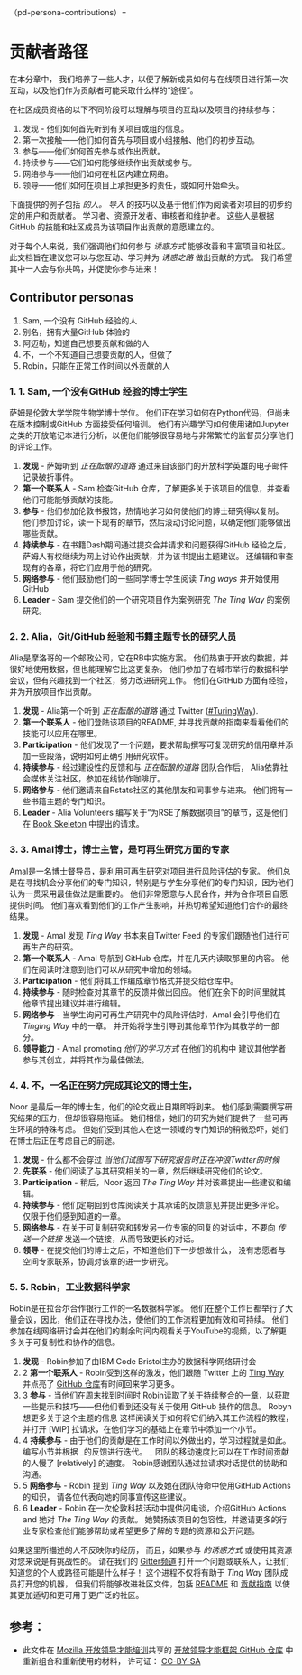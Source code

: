 （pd-persona-contributions）=
# 贡献者路径

在本分章中， 我们培养了一些人才，以便了解新成员如何与在线项目进行第一次互动，以及他们作为贡献者可能采取什么样的“途径”。

在社区成员资格的以下不同阶段可以理解与项目的互动以及项目的持续参与：

1. 发现 - 他们如何首先听到有关项目或组的信息。
2. 第一次接触——他们如何首先与项目或小组接触、他们的初步互动。
3. 参与——他们如何首先参与或作出贡献。
4. 持续参与——它们如何能够继续作出贡献或参与。
5. 网络参与——他们如何在社区内建立网络。
6. 领导——他们如何在项目上承担更多的责任，或如何开始牵头。

下面提供的例子包括 _的人。 导入_ 的技巧以及基于他们作为阅读者对项目的初步约定的用户和贡献者。 学习者、资源开发者、审核者和维护者。 这些人是根据GitHub 的技能和社区成员为该项目作出贡献的意愿建立的。

对于每个人来说，我们强调他们如何参与 _诱惑方式_ 能够改善和丰富项目和社区。 此文档旨在建议您可以与您互动、学习并为 _诱惑之路_ 做出贡献的方式。 我们希望其中一人会与你共鸣，并促使你参与进来！

## Contributor personas

1. Sam, 一个没有 GitHub 经验的人
2. 别名，拥有大量GitHub 体验的
3. 阿迈勒，知道自己想要贡献和做的人
4. 不，一个不知道自己想要贡献的人，但做了
5. Robin，只能在正常工作时间以外贡献的人

### 1. 1. Sam, 一个没有GitHub 经验的博士学生

萨姆是伦敦大学学院生物学博士学位。 他们正在学习如何在Python代码，但尚未在版本控制或GitHub 方面接受任何培训。 他们有兴趣学习如何使用诸如Jupyter之类的开放笔记本进行分析，以便他们能够很容易地与非常繁忙的监督员分享他们的评论工作。

1. **发现** - 萨姆听到 _正在酝酿的道路_ 通过来自该部门的开放科学英雄的电子邮件记录破折事件。
2. **第一个联系人** - Sam 检查GitHub 仓库，了解更多关于该项目的信息，并查看他们可能能够贡献的技能。
3. **参与** - 他们参加伦敦书报馆，热情地学习如何使他们的博士研究得以复制。 他们参加讨论，读一下现有的章节，然后滚动讨论问题，以确定他们能够做出哪些贡献。
4. **持续参与** - 在书籍Dash期间通过提交合并请求和问题获得GitHub 经验之后， 萨姆人有权继续为网上讨论作出贡献，并为该书提出主题建议。 还编辑和审查现有的各章，将它们应用于他的研究。
5. **网络参与** - 他们鼓励他们的一些同学博士学生阅读 _Ting ways_ 并开始使用GitHub
6. **Leader** - Sam 提交他们的一个研究项目作为案例研究 _The Ting Way_ 的案例研究。

### 2. 2. Alia，Git/GitHub 经验和书籍主题专长的研究人员

Alia是摩洛哥的一个邮政公司，它在RB中实施方案。 他们热衷于开放的数据，并很好地使用数据，但也能理解它比这更复杂。 他们参加了在城市举行的数据科学会议，但有兴趣找到一个社区，努力改进研究工作。 他们在GitHub 方面有经验，并为开放项目作出贡献。

1. **发现** - Alia第一个听到 _正在酝酿的道路_ 通过 Twitter ([#TuringWay](https://twitter.com/search?q=%23TuringWay&src=typed_query)).
2. **第一个联系人** - 他们登陆该项目的README, 并寻找贡献的指南来看看他们的技能可以应用在哪里。
3. **Participation** - 他们发现了一个问题，要求帮助撰写可复现研究的信用章并添加一些段落，说明如何正确引用研究软件。
4. **持续参与** - 经过建设性的反馈和与 _正在酝酿的道路_ 团队合作后， Alia依靠社会媒体关注社区，参加在线协作咖啡厅。
5. **网络参与** - 他们邀请来自Rstats社区的其他朋友和同事参与进来。 他们拥有一些书籍主题的专门知识。
6. **Leader** - Alia Volunteers 编写关于“为RSE了解数据项目”的章节，这是他们在 [Book Skeleton](https://github.com/alan-turing-institute/the-turing-way/blob/main/book_skeleton.md) 中提出的请求。

### 3. 3. Amal博士，博士主管，是可再生研究方面的专家

Amal是一名博士督导员，是利用可再生研究对项目进行风险评估的专家。 他们总是在寻找机会分享他们的专门知识，特别是与学生分享他们的专门知识，因为他们认为一贯采用最佳做法是重要的。 他们非常愿意与人民合作，并为合作项目自愿提供时间。 他们喜欢看到他们的工作产生影响，并热切希望知道他们合作的最终结果。

1. **发现** - Amal 发现 _Ting Way_ 书本来自Twitter Feed 的专家们跟随他们进行可再生产的研究。
2. **第一个联系人** - Amal 导航到 GitHub 仓库，并在几天内读取那里的内容。 他们在阅读时注意到他们可以从研究中增加的领域。
3. **Participation** - 他们将其工作编成章节格式并提交给仓库中。
4. **持续参与** - 随时检查对其章节的反馈并做出回应。 他们在余下的时间里就其他章节提出建议并进行编辑。
5. **网络参与** - 当学生询问可再生产研究中的风险评估时，Amal 会引导他们在 _Tinging Way_ 中的一章。 并开始将学生引导到其他章节作为其教学的一部分。
6. **领导能力** - Amal promoting _他们的学习方式_  在他们的机构中 建议其他学者参与其创立，并将其作为最佳做法。

### 4. 4. 不，一名正在努力完成其论文的博士生，

Noor 是最后一年的博士生，他们的论文截止日期即将到来。 他们感到需要撰写研究结果的压力，但却很容易拖延。 她们相信，她们的研究为她们提供了一些可再生环境的特殊考虑。 但她们受到其他人在这一领域的专门知识的稍微恐吓，她们在博士后正在考虑自己的前途。

1. **发现** - 什么都不会穿过 _当他们试图写下研究报告时正在冲浪Twitter的时候_
2. **先联系** - 他们阅读了与其研究相关的一章，然后继续研究他们的论文。
3. **Participation** - 稍后，Noor 返回 _The Ting Way_ 并对该章提出一些建议和编辑。
4. **持续参与** - 他们定期回到仓库阅读关于其承诺的反馈意见并提出更多评论。 仅限于他们感到知道的一章。
5. **网络参与** - 在关于可复制研究和转发另一位专家的回复的对话中，不要向 _传送一个链接_ 发送一个链接，从而导致更长的对话。
6. **领导** - 在提交他们的博士之后，不知道他们下一步想做什么， 没有志愿者与空间专家联系，协调对该章的进一步研究。

### 5. 5. Robin，工业数据科学家

Robin是在拉合尔合作银行工作的一名数据科学家。 他们在整个工作日都举行了大量会议，因此，他们正在寻找办法，使他们的工作流程更加有效和可持续。 他们参加在线网络研讨会并在他们的剩余时间内观看关于YouTube的视频，以了解更多关于可复制性和协作的信息。

1. **发现** - Robin参加了由IBM Code Bristol</a>主办的数据科学网络研讨会
2. 2 **第一个联系人** - Robin受到这样的激发，他们跟随 Twitter 上的 [ Ting Way](https://twitter.com/turingway) 并点亮了 [GitHub 仓库](https://github.com/alan-turing-institute/the-turing-way)有时间回来学习更多。
3. 3 **参与** - 当他们在周末找到时间时 Robin读取了关于持续整合的一章，以获取一些提示和技巧——但他们看到还没有关于使用 GitHub 操作的信息。 Robyn 想更多关于这个主题的信息 这样阅读关于如何将它们纳入其工作流程的教程，并打开 [WIP] 拉请求，在他们学习的基础上在章节中添加一个小节。
4. 4 **持续参与** - 由于他们的贡献是在工作时间以外做出的，学习过程就是如此。 编写小节并根据 _的反馈进行迭代。 _ 团队的移动速度比可以在工作时间贡献的人慢了 [relatively] 的速度。 Robin感谢团队通过拉请求对话提供的协助和沟通。
5. 5 **网络参与** - Robin 提到 _Ting Way_ 以及她在团队待命中使用GitHub Actions 的知识， 请各位代表向她的同事宣传这些建议。
6. 6 **Leader** - Robin 在一次伦敦科技活动中提供闪电谈，介绍GitHub Actions and 她对 _The Ting Way_ 的贡献。 她赞扬该项目的包容性，并邀请更多的行业专家检查他们能够帮助或希望更多了解的专题的资源和公开问题。

如果这里所描述的人不反映你的经历， 而且，如果参与 _的诱惑方式_ 或使用其资源对您来说是有挑战性的。 请在我们的 [Gitter频道](https://gitter.im/alan-turing-institute/the-turing-way) 打开一个问题或联系人，让我们知道您的个人或路径可能是什么样子！ 这个进程不仅将有助于 _Ting Way_ 团队成员打开您的机器， 但我们将能够改进社区文件，包括 [README](https://github.com/alan-turing-institute/the-turing-way/blob/main/README.md) 和 [贡献指南](https://github.com/alan-turing-institute/the-turing-way/blob/main/CONTRIBUTING.md) 以使其更加适切和更可用于更广泛的社区。

## 参考：

- 此文件在 [Mozilla 开放领导才能培训](https://mozilla.github.io/open-leadership-training-series/articles/building-communities-of-contributors/bring-on-contributors-using-personas-and-pathways/)共享的 [开放领导才能框架 GitHub 仓库](https://github.com/mozilla/open-leadership-framework/blob/master/personas.md) 中重新组合和重新使用的材料， 许可证： [CC-BY-SA](https://creativecommons.org/licenses/by/4.0/)

<!---Git Log History: see the full log please see the 'blame button' or use this git command `git log --follow -p -- persona-contributors.md`--->
